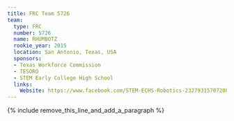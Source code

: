 ```yaml
---
title: FRC Team 5726
team:
  type: FRC
  number: 5726
  name: RHUMBOTZ
  rookie_year: 2015
  location: San Antonio, Texas, USA
  sponsors:
  - Texas Workforce Commission
  - TESORO
  - STEM Early College High School
  links:
    Website: https://www.facebook.com/STEM-ECHS-Robotics-232793157072084/info/?tab=page_info
---
```


{% include remove_this_line_and_add_a_paragraph %}